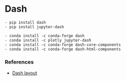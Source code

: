 # Dash

```
- pip install dash
- pip install jupyter-dash

- conda install -c conda-forge dash
- conda install -c plotly jupyter-dash
- conda install -c conda-forge dash-core-components
- conda install -c conda-forge dash-html-components
```




### References
- [Dash layout](https://dash.plotly.com/layout)
